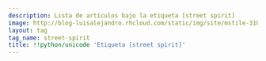 ```yaml
---
description: Lista de artículos bajo la etiqueta [street spirit]
image: http://blog-luisalejandro.rhcloud.com/static/img/site/mstile-310x310.png
layout: tag
tag_name: street-spirit
title: !!python/unicode 'Etiqueta [street spirit]'
---
```

